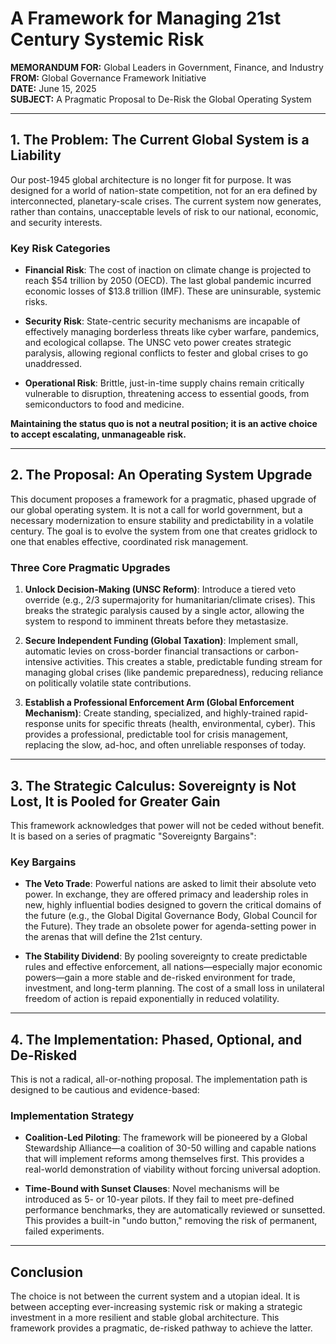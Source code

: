 # A Framework for Managing 21st Century Systemic Risk

**MEMORANDUM FOR:** Global Leaders in Government, Finance, and Industry  
**FROM:** Global Governance Framework Initiative  
**DATE:** June 15, 2025  
**SUBJECT:** A Pragmatic Proposal to De-Risk the Global Operating System

---

## 1. The Problem: The Current Global System is a Liability

Our post-1945 global architecture is no longer fit for purpose. It was designed for a world of nation-state competition, not for an era defined by interconnected, planetary-scale crises. The current system now generates, rather than contains, unacceptable levels of risk to our national, economic, and security interests.

### Key Risk Categories

- **Financial Risk**: The cost of inaction on climate change is projected to reach $54 trillion by 2050 (OECD). The last global pandemic incurred economic losses of $13.8 trillion (IMF). These are uninsurable, systemic risks.

- **Security Risk**: State-centric security mechanisms are incapable of effectively managing borderless threats like cyber warfare, pandemics, and ecological collapse. The UNSC veto power creates strategic paralysis, allowing regional conflicts to fester and global crises to go unaddressed.

- **Operational Risk**: Brittle, just-in-time supply chains remain critically vulnerable to disruption, threatening access to essential goods, from semiconductors to food and medicine.

**Maintaining the status quo is not a neutral position; it is an active choice to accept escalating, unmanageable risk.**

---

## 2. The Proposal: An Operating System Upgrade

This document proposes a framework for a pragmatic, phased upgrade of our global operating system. It is not a call for world government, but a necessary modernization to ensure stability and predictability in a volatile century. The goal is to evolve the system from one that creates gridlock to one that enables effective, coordinated risk management.

### Three Core Pragmatic Upgrades

1. **Unlock Decision-Making (UNSC Reform)**: Introduce a tiered veto override (e.g., 2/3 supermajority for humanitarian/climate crises). This breaks the strategic paralysis caused by a single actor, allowing the system to respond to imminent threats before they metastasize.

2. **Secure Independent Funding (Global Taxation)**: Implement small, automatic levies on cross-border financial transactions or carbon-intensive activities. This creates a stable, predictable funding stream for managing global crises (like pandemic preparedness), reducing reliance on politically volatile state contributions.

3. **Establish a Professional Enforcement Arm (Global Enforcement Mechanism)**: Create standing, specialized, and highly-trained rapid-response units for specific threats (health, environmental, cyber). This provides a professional, predictable tool for crisis management, replacing the slow, ad-hoc, and often unreliable responses of today.

---

## 3. The Strategic Calculus: Sovereignty is Not Lost, It is Pooled for Greater Gain

This framework acknowledges that power will not be ceded without benefit. It is based on a series of pragmatic "Sovereignty Bargains":

### Key Bargains

- **The Veto Trade**: Powerful nations are asked to limit their absolute veto power. In exchange, they are offered primacy and leadership roles in new, highly influential bodies designed to govern the critical domains of the future (e.g., the Global Digital Governance Body, Global Council for the Future). They trade an obsolete power for agenda-setting power in the arenas that will define the 21st century.

- **The Stability Dividend**: By pooling sovereignty to create predictable rules and effective enforcement, all nations—especially major economic powers—gain a more stable and de-risked environment for trade, investment, and long-term planning. The cost of a small loss in unilateral freedom of action is repaid exponentially in reduced volatility.

---

## 4. The Implementation: Phased, Optional, and De-Risked

This is not a radical, all-or-nothing proposal. The implementation path is designed to be cautious and evidence-based:

### Implementation Strategy

- **Coalition-Led Piloting**: The framework will be pioneered by a Global Stewardship Alliance—a coalition of 30-50 willing and capable nations that will implement reforms among themselves first. This provides a real-world demonstration of viability without forcing universal adoption.

- **Time-Bound with Sunset Clauses**: Novel mechanisms will be introduced as 5- or 10-year pilots. If they fail to meet pre-defined performance benchmarks, they are automatically reviewed or sunsetted. This provides a built-in "undo button," removing the risk of permanent, failed experiments.

---

## Conclusion

The choice is not between the current system and a utopian ideal. It is between accepting ever-increasing systemic risk or making a strategic investment in a more resilient and stable global architecture. This framework provides a pragmatic, de-risked pathway to achieve the latter.